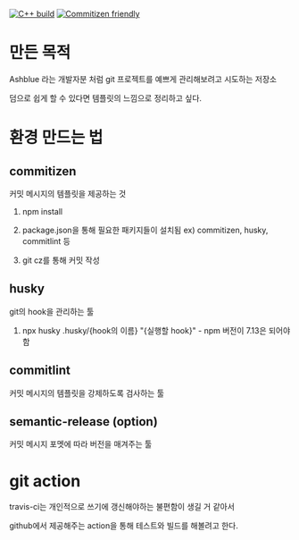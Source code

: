 [![C++ build](https://github.com/hookSSi/hookssi_template/actions/workflows/main.yml/badge.svg)](https://github.com/hookSSi/hookssi_template/actions/workflows/main.yml)
[![Commitizen friendly](https://img.shields.io/badge/commitizen-friendly-brightgreen.svg)](http://commitizen.github.io/cz-cli/)

# 만든 목적

Ashblue 라는 개발자분 처럼 git 프로젝트를 예쁘게 관리해보려고 시도하는 저장소

덤으로 쉽게 할 수 있다면 템플릿의 느낌으로 정리하고 싶다.

# 환경 만드는 법
## commitizen

커밋 메시지의 템플릿을 제공하는 것

1. npm install

1. package.json을 통해 필요한 패키지들이 설치됨 ex) commitizen, husky, commitlint 등

1. git cz를 통해 커밋 작성

## husky

git의 hook을 관리하는 툴

1. npx husky .husky/{hook의 이름} "{실행할 hook}" - npm 버전이 7.13은 되어야함

## commitlint

커밋 메시지의 템플릿을 강제하도록 검사하는 툴


## semantic-release (option)
커밋 메시지 포멧에 따라 버전을 매겨주는 툴

# git action

travis-ci는 개인적으로 쓰기에 갱신해야하는 불편함이 생길 거 같아서

github에서 제공해주는 action을 통해 테스트와 빌드를 해볼려고 한다.
